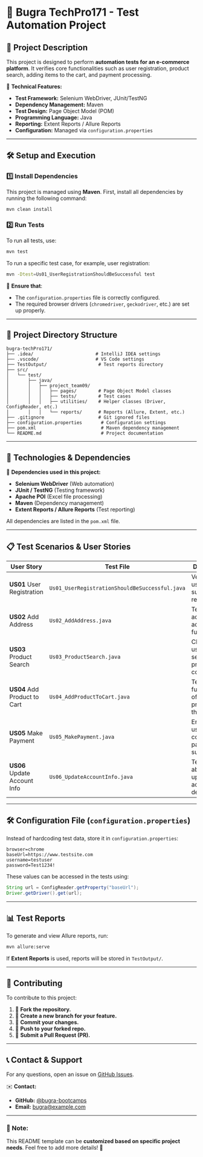 # 📌 Bugra TechPro171 - Test Automation Project

## 📖 Project Description
This project is designed to perform **automation tests for an e-commerce platform**. It verifies core functionalities such as user registration, product search, adding items to the cart, and payment processing.

📌 **Technical Features:**
- **Test Framework:** Selenium WebDriver, JUnit/TestNG  
- **Dependency Management:** Maven  
- **Test Design:** Page Object Model (POM)  
- **Programming Language:** Java  
- **Reporting:** Extent Reports / Allure Reports  
- **Configuration:** Managed via `configuration.properties`  

---

## 🛠️ Setup and Execution

### 1️⃣ Install Dependencies
This project is managed using **Maven**. First, install all dependencies by running the following command:

```sh
mvn clean install
```

### 2️⃣ Run Tests
To run all tests, use:

```sh
mvn test
```

To run a specific test case, for example, user registration:

```sh
mvn -Dtest=Us01_UserRegistrationShouldBeSuccessful test
```

🔹 **Ensure that**:
- The `configuration.properties` file is correctly configured.
- The required browser drivers (`chromedriver`, `geckodriver`, etc.) are set up properly.

---

## 📂 Project Directory Structure

```
bugra-techPro171/
├── .idea/                       # IntelliJ IDEA settings
├── .vscode/                     # VS Code settings
├── TestOutput/                   # Test reports directory
├── src/
│   └── test/
│       ├── java/
│       │   ├── project_team09/
│       │   │   ├── pages/        # Page Object Model classes
│       │   │   ├── tests/        # Test cases
│       │   │   ├── utilities/    # Helper classes (Driver, ConfigReader, etc.)
│       │   │   └── reports/      # Reports (Allure, Extent, etc.)
├── .gitignore                    # Git ignored files
├── configuration.properties       # Configuration settings
├── pom.xml                        # Maven dependency management
└── README.md                      # Project documentation
```

---

## 🚀 Technologies & Dependencies

📌 **Dependencies used in this project:**

- **Selenium WebDriver** (Web automation)
- **JUnit / TestNG** (Testing framework)
- **Apache POI** (Excel file processing)
- **Maven** (Dependency management)
- **Extent Reports / Allure Reports** (Test reporting)

All dependencies are listed in the `pom.xml` file.

---

## 📋 Test Scenarios & User Stories

| **User Story** | **Test File** | **Description** |
|---------------|----------------------------|----------------------|
| **US01** User Registration | `Us01_UserRegistrationShouldBeSuccessful.java` | Verifies that users can successfully register. |
| **US02** Add Address | `Us02_AddAddress.java` | Tests the address addition functionality. |
| **US03** Product Search | `Us03_ProductSearch.java` | Checks if users can search for products correctly. |
| **US04** Add Product to Cart | `Us04_AddProductToCart.java` | Tests the functionality of adding products to the cart. |
| **US05** Make Payment | `Us05_MakePayment.java` | Ensures that users can complete payments successfully. |
| **US06** Update Account Info | `Us06_UpdateAccountInfo.java` | Tests the ability to update account details. |

---

## 🛠️ Configuration File (`configuration.properties`)

Instead of hardcoding test data, store it in `configuration.properties`:

```properties
browser=chrome
baseUrl=https://www.testsite.com
username=testuser
password=Test1234!
```

These values can be accessed in the tests using:

```java
String url = ConfigReader.getProperty("baseUrl");
Driver.getDriver().get(url);
```

---

## 📊 Test Reports
To generate and view Allure reports, run:

```sh
mvn allure:serve
```

If **Extent Reports** is used, reports will be stored in `TestOutput/`.

---

## 🤝 Contributing
To contribute to this project:

1. 📌 **Fork the repository.**
2. 📌 **Create a new branch for your feature.**
3. 📌 **Commit your changes.**
4. 📌 **Push to your forked repo.**
5. 📌 **Submit a Pull Request (PR).**

---

## 📞 Contact & Support
For any questions, open an issue on [GitHub Issues](https://github.com/bugra-bootcamps/bugra-techPro171/issues).

✉️ **Contact:**
- **GitHub:** [@bugra-bootcamps](https://github.com/bugra-bootcamps)
- **Email:** bugra@example.com

---

### 📌 Note:
This README template can be **customized based on specific project needs**. Feel free to add more details! 🚀

